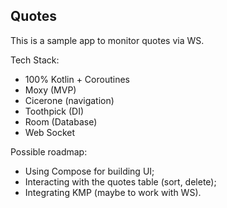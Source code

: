 ## Quotes

This is a sample app to monitor quotes via WS.

Tech Stack:
* 100% Kotlin + Coroutines
* Moxy (MVP)
* Cicerone (navigation)
* Toothpick (DI)
* Room (Database)
* Web Socket

Possible roadmap:
* Using Compose for building UI;
* Interacting with the quotes table (sort, delete);
* Integrating KMP (maybe to work with WS).
